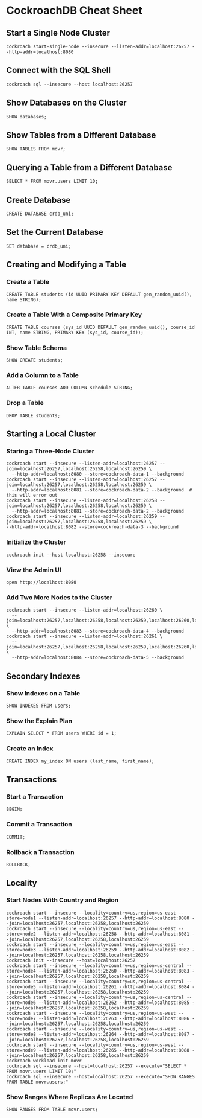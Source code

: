 # CockroachDB Cheat Sheet

## Start a Single Node Cluster
```cockroach start-single-node --insecure --listen-addr=localhost:26257 --http-addr=localhost:8080```

## Connect with the SQL Shell
```cockroach sql --insecure --host localhost:26257```

## Show Databases on the Cluster
```SHOW databases;```

## Show Tables from a Different Database
```SHOW TABLES FROM movr;```

## Querying a Table from a Different Database
```SELECT * FROM movr.users LIMIT 10;```

## Create Database
```CREATE DATABASE crdb_uni;```

## Set the Current Database
```SET database = crdb_uni;```

## Creating and Modifying a Table

### Create a Table
```CREATE TABLE students (id UUID PRIMARY KEY DEFAULT gen_random_uuid(), name STRING);```

### Create a Table With a Composite Primary Key
```CREATE TABLE courses (sys_id UUID DEFAULT gen_random_uuid(), course_id INT, name STRING, PRIMARY KEY (sys_id, course_id));```

### Show Table Schema
```SHOW CREATE students;```

### Add a Column to a Table
```ALTER TABLE courses ADD COLUMN schedule STRING;```

### Drop a Table
```DROP TABLE students;```

## Starting a Local Cluster

### Staring a Three-Node Cluster
```
cockroach start --insecure --listen-addr=localhost:26257 --join=localhost:26257,localhost:26258,localhost:26259 \
  --http-addr=localhost:8080 --store=cockroach-data-1 --background
cockroach start --insecure --listen-addr=localhost:26257 --join=localhost:26257,localhost:26258,localhost:26259 \
  --http-addr=localhost:8081 --store=cockroach-data-2 --background  # this will error out
cockroach start --insecure --listen-addr=localhost:26258 --join=localhost:26257,localhost:26258,localhost:26259 \
  --http-addr=localhost:8081 --store=cockroach-data-2 --background
cockroach start --insecure --listen-addr=localhost:26259 --join=localhost:26257,localhost:26258,localhost:26259 \
--http-addr=localhost:8082 --store=cockroach-data-3 --background
```
### Initialize the Cluster
```cockroach init --host localhost:26258 --insecure```

### View the Admin UI
```open http://localhost:8080```

### Add Two More Nodes to the Cluster
```
cockroach start --insecure --listen-addr=localhost:26260 \
  --join=localhost:26257,localhost:26258,localhost:26259,localhost:26260,localhost:26261 \
  --http-addr=localhost:8083 --store=cockroach-data-4 --background
cockroach start --insecure --listen-addr=localhost:26261 \
  --join=localhost:26257,localhost:26258,localhost:26259,localhost:26260,localhost:26261 \
  --http-addr=localhost:8084 --store=cockroach-data-5 --background
```

## Secondary Indexes

### Show Indexes on a Table
```SHOW INDEXES FROM users;```

### Show the Explain Plan
```EXPLAIN SELECT * FROM users WHERE id = 1;```

### Create an Index
```CREATE INDEX my_index ON users (last_name, first_name);```

## Transactions

### Start a Transaction
```BEGIN;```

### Commit a Transaction
```COMMIT;```

### Rollback a Transaction
```ROLLBACK;```

## Locality

### Start Nodes With Country and Region
```
cockroach start --insecure --locality=country=us,region=us-east --store=node1 --listen-addr=localhost:26257 --http-addr=localhost:8080 --join=localhost:26257,localhost:26258,localhost:26259
cockroach start --insecure --locality=country=us,region=us-east --store=node2 --listen-addr=localhost:26258 --http-addr=localhost:8081 --join=localhost:26257,localhost:26258,localhost:26259
cockroach start --insecure --locality=country=us,region=us-east --store=node3 --listen-addr=localhost:26259 --http-addr=localhost:8082 --join=localhost:26257,localhost:26258,localhost:26259
cockroach init --insecure --host=localhost:26257
cockroach start --insecure --locality=country=us,region=us-central --store=node4 --listen-addr=localhost:26260 --http-addr=localhost:8083 --join=localhost:26257,localhost:26258,localhost:26259
cockroach start --insecure --locality=country=us,region=us-central --store=node5 --listen-addr=localhost:26261 --http-addr=localhost:8084 --join=localhost:26257,localhost:26258,localhost:26259
cockroach start --insecure --locality=country=us,region=us-central --store=node6 --listen-addr=localhost:26262 --http-addr=localhost:8085 --join=localhost:26257,localhost:26258,localhost:26259
cockroach start --insecure --locality=country=us,region=us-west --store=node7 --listen-addr=localhost:26263 --http-addr=localhost:8086 --join=localhost:26257,localhost:26258,localhost:26259
cockroach start --insecure --locality=country=us,region=us-west --store=node8 --listen-addr=localhost:26264 --http-addr=localhost:8087 --join=localhost:26257,localhost:26258,localhost:26259
cockroach start --insecure --locality=country=us,region=us-west --store=node9 --listen-addr=localhost:26265 --http-addr=localhost:8088 --join=localhost:26257,localhost:26258,localhost:26259
cockroach workload init movr
cockroach sql --insecure --host=localhost:26257 --execute="SELECT * FROM movr.users LIMIT 10;"
cockroach sql --insecure --host=localhost:26257 --execute="SHOW RANGES FROM TABLE movr.users;"
```

### Show Ranges Where Replicas Are Located
```SHOW RANGES FROM TABLE movr.users;```
